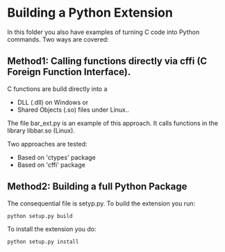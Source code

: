 Building a Python Extension
==================================
In this folder you also have examples of turning C code into Python commands.
Two ways are covered:

Method1: Calling functions directly via cffi (C Foreign Function Interface).
-------------------------------------------------------------------
C functions are build directly into a 
* DLL (.dll) on Windows or 
* Shared Objects (.so) files under Linux..

The file bar_ext.py is an example of this approach. It calls functions in the
library libbar.so (Linux).

Two approaches are tested:
* Based on 'ctypes' package
* Based on 'cffi' package


Method2: Building a full Python Package
------------------------
The consequential file is setyp.py. To build the extension you run:

	python setup.py build
	
To install the extension you do:

	python setup.py install

